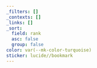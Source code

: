 ```yaml
---
_filters: []
_contexts: []
_links: []
_sort:
  field: rank
  asc: false
  group: false
color: var(--mk-color-turquoise)
sticker: lucide//bookmark
---
```

